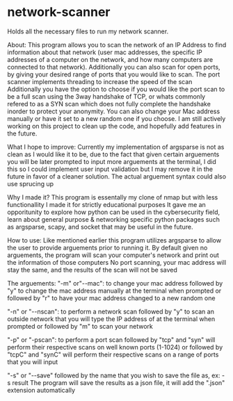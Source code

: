 # network-scanner
Holds all the necessary files to run my network scanner.

About:
This program allows you to scan the network of an IP Address to find information about that network 
(user mac addresses, the specific IP addresses of a computer on the network, and how many computers are connected to that network). 
Additionally you can also scan for open ports, by giving your desired range of ports that you would like to scan.
The port scanner implements threading to increase the speed of the scan
Additionally you have the option to choose if you would like the port scan to be a full scan using the 3way handshake of TCP, 
or whats commonly refered to as a SYN scan which does not fully complete the handshake inorder to protect your anonymity.
You can also change your Mac address manually or have it set to a new random one if you choose.
I am still actively working on this project to clean up the code, and hopefully add features in the future.

What I hope to improve:
Currently my implementation of argsparse is not as clean as I would like it to be, 
due to the fact that given certain arguements you will be later prompted to input more arguements at the terminal, 
I did this so I could implement user input validation 
but I may remove it in the future in favor of a cleaner solution.
The actual arguement syntax could also use sprucing up

Why I made it?
This program is essentally my clone of nmap but with less functionallity
I made it for strictly educational purposes
It gave me an opporitunity to explore how python can be used in the cybersecurity field, 
learn about general purpose & networking specific python packages such as argsparse, scapy, and socket that may be useful in the future. 

How to use:
Like mentioned earlier this program utilizes argsparse to allow the user to provide arguements prior to running it.
By default given no arguements, 
the program will scan your computer's network and print out the information of those computers
No port scanning, your mac address will stay the same, and the results of the scan will not be saved

The arguements:
"-m" or"--mac": to change your mac address
followed by "y" to change the mac address manually at the terminal when prompted
or followed by "r" to have your mac address changed to a new random one

"-n" or "--nscan": to perform a network scan
followed by "y" to scan an outside network that you will type the IP address of at the terminal when prompted
or followed by "m" to scan your network

"-p" or "-pscan": to perform a port scan
followed by "tcp" and "syn" will perform their respective scans on well known ports (1-1024)
or followed by "tcpC" and "synC" will perform their respective scans on a range of ports that you will input

"-s" or "--save"
followed by the name that you wish to save the file as, ex: -s result
The program will save the results as a json file, it will add the ".json" extension automatically

